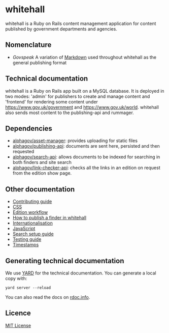 # whitehall

whitehall is a Ruby on Rails content management application for content published by government departments and agencies.

## Nomenclature

- *Govspeak* A variation of [Markdown](https://daringfireball.net/projects/markdown) used throughout whitehall as the general publishing format

## Technical documentation

whitehall is a Ruby on Rails app built on a MySQL database. It is deployed in two modes: 'admin' for publishers to create and manage content and 'frontend' for rendering some content under https://www.gov.uk/government and https://www.gov.uk/world. whitehall also sends most content to the publishing-api and rummager.

## Dependencies

- [alphagov/asset-manager](http://github.com/alphagov/asset-manager): provides uploading for static files
- [alphagov/publishing-api](http://github.com/alphagov/publishing-api): documents are sent here, persisted and then requested
- [alphagov/search-api](http://github.com/alphagov/search-api): allows documents to be indexed for searching in both finders and site search
- [alphagov/link-checker-api](https://github.com/alphagov/link-checker-api): checks all the links in an edition on request from the edition show page.

## Other documentation

- [Contributing guide](CONTRIBUTING.md)
- [CSS](docs/css.md)
- [Edition workflow](docs/edition_workflow.md)
- [How to publish a finder in whitehall](docs/finders.md)
- [Internationalisation](docs/internationalisation_guide.md)
- [JavaScript](docs/javascript.md)
- [Search setup guide](docs/search_setup_guide.md)
- [Testing guide](docs/testing_guide.md)
- [Timestamps](docs/timestamps.md)

## Generating technical documentation

We use [YARD](https://github.com/lsegal/yard) for the technical documentation. You can generate a local copy with:

    yard server --reload

You can also read the docs on [rdoc.info](http://rdoc.info/github/alphagov/whitehall/frames).

## Licence

[MIT License](LICENCE)

